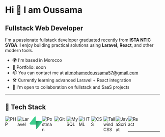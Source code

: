 # Hi 👋 I am Oussama

## Fullstack Web Developer 

I'm a passionate fullstack developer graduated recently from **ISTA NTIC SYBA**. I enjoy building practical solutions using **Laravel**, **React**, and other modern tools.

- 🌍 I'm based in Morocco
- 📂 Portfolio: soon
- 📫 You can contact me at aitmohamedoussama57@gmail.com  
- 🛠️ Currently learning advanced Laravel + React integration  
- 🤝 I'm open to collaboration on fullstack and SaaS projects  

---

## 🧰 Tech Stack


<a href="https://www.php.net/docs.php"> <img align="left" alt="PHP" width="40px" src="https://cdn.jsdelivr.net/gh/devicons/devicon/icons/php/php-original.svg" /> </a>
<a href="https://laravel.com/docs/12.x/documentation"><img align="left" alt="Laravel" width="40px" src="https://cdn.worldvectorlogo.com/logos/laravel-2.svg" /></a>
<a href="https://supabase.com/docs"><img align="left" alt="Supabase" width="40px" src="https://raw.githubusercontent.com/supabase/supabase/master/packages/common/assets/images/supabase-logo-icon.png" />
</a>
<a href="https://www.postman.com/"> <img align="left" alt="Postman" width="40px" src="https://www.vectorlogo.zone/logos/getpostman/getpostman-icon.svg" />
 </a>
 <a href="https://git-scm.com/doc"><img align="left" alt="Git" width="40px" src="https://cdn.jsdelivr.net/gh/devicons/devicon/icons/git/git-original.svg" /></a>
 </a>
<a href="https://dev.mysql.com/doc/"><img align="left" alt="MySQL" width="40px" src="https://cdn.jsdelivr.net/gh/devicons/devicon/icons/mysql/mysql-original.svg" /></a>
<a href="https://developer.mozilla.org/en-US/docs/Web/HTML"><img align="left" alt="HTML" width="40px" src="https://cdn.jsdelivr.net/gh/devicons/devicon/icons/html5/html5-original.svg" /></a>
<a href="https://developer.mozilla.org/en-US/docs/Web/CSS"><img align="left" alt="CSS" width="40px" src="https://cdn.jsdelivr.net/gh/devicons/devicon/icons/css3/css3-original.svg" /></a>
<a href="https://tailwindcss.com/docs/installation/using-vite"> <img align="left" alt="Tailwind CSS" width="40px" src="https://www.vectorlogo.zone/logos/tailwindcss/tailwindcss-icon.svg" />
<a href="https://developer.mozilla.org/en-US/docs/Web/JavaScript"><img align="left" alt="JavaScript" width="40px" src="https://cdn.jsdelivr.net/gh/devicons/devicon/icons/javascript/javascript-original.svg" /></a>
<a href="https://react.dev/"><img align="left" alt="React" width="40px" src="https://cdn.jsdelivr.net/gh/devicons/devicon/icons/react/react-original.svg" /></a>
<br><br>

---
